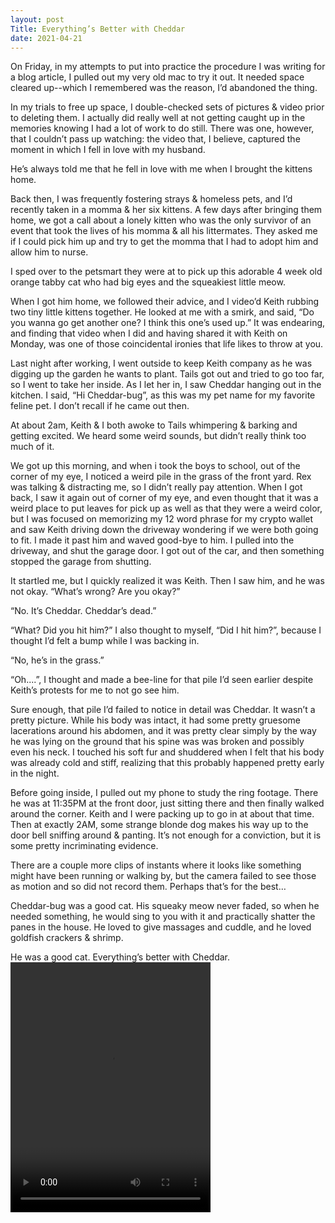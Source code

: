 ```yaml
---
layout: post
Title: Everything’s Better with Cheddar
date: 2021-04-21
---
```


On Friday, in my attempts to put into practice the procedure I was writing for a blog article, I pulled out my very old mac to try it out.  It needed space cleared up--which I remembered was the reason, I’d abandoned the thing.  

In my trials to free up space, I double-checked sets of pictures & video prior to deleting them.  I actually did really well at not getting caught up in the memories knowing I had a lot of work to do still.  There was one, however, that I couldn’t pass up watching:  the video that, I believe, captured the moment in which I fell in love with my husband.  

He’s always told me that he fell in love with me when I brought the kittens home.  

Back then, I was frequently fostering strays & homeless pets, and I’d recently taken in a momma & her six kittens.  A few days after bringing them home, we got a call about a lonely kitten who was the only survivor of an event that took the lives of his momma & all his littermates.  They asked me if I could pick him up and try to get the momma that I had to adopt him and allow him to nurse.  

I sped over to the petsmart they were at to pick up this adorable 4 week old orange tabby cat who had big eyes and the squeakiest little meow.  

When I got him home, we followed their advice, and I video’d Keith rubbing two tiny little kittens together.  He looked at me with a smirk, and said, “Do you wanna go get another one?  I think this one’s used up.”  It was endearing, and finding that video when I did and having shared it with Keith on Monday, was one of those coincidental ironies that life likes to throw at you.  

Last night after working, I went outside to keep Keith company as he was digging up the garden he wants to plant.  Tails got out and tried to go too far, so I went to take her inside.  As I let her in, I saw Cheddar hanging out in the kitchen. I said, “Hi Cheddar-bug”, as this was my pet name for my favorite feline pet.  I don’t recall if he came out then.  

At about 2am, Keith & I both awoke to Tails whimpering & barking and getting excited.  We heard some weird sounds, but didn’t really think too much of it.  

We got up this morning, and when i took the boys to school, out of the corner of my eye, I noticed a weird pile in the grass of the front yard.  Rex was talking & distracting me, so I didn’t really pay attention.  When I got back, I saw it again out of corner of my eye, and even thought that it was a weird place to put leaves for pick up as well as that they were a weird color, but I was focused on memorizing my 12 word phrase for my crypto wallet and saw Keith driving down the driveway wondering if we were both going to fit.  I made it past him and waved good-bye to him.  I pulled into the driveway, and shut the garage door.  I got out of the car, and then something stopped the garage from shutting.  

It startled me, but I quickly realized it was Keith.  Then I saw him, and he was not okay.  “What’s wrong?  Are you okay?”

“No.  It’s Cheddar.  Cheddar’s dead.”

“What?  Did you hit him?”  I also thought to myself, “Did I hit him?”, because I thought I’d felt a bump while I was backing in.

“No, he’s in the grass.”

“Oh....”, I thought and made a bee-line for that pile I’d seen earlier despite Keith’s protests for me to not go see him.  

Sure enough, that pile I’d failed to notice in detail
was Cheddar.  It wasn’t a pretty picture.  While his body was 
intact, it had some pretty gruesome lacerations around 
his abdomen, and it was pretty clear simply by the way he was lying
on the ground that his spine was was broken and possibly
even his neck.  I touched his soft fur and shuddered when I
felt that his body was already cold and stiff, realizing 
that this probably happened pretty early in the night.  

Before going inside, I pulled out my phone to study the ring footage.  There he was at 11:35PM at the front door, just sitting there and then finally walked around the corner.  Keith and I were packing up to go in at about that time.  Then at exactly 2AM, some strange blonde dog makes his way up to the door bell sniffing around & panting.  It’s not enough for a conviction, but it is some pretty incriminating evidence.

There are a couple more clips of instants where it looks like something might have been running or walking by, but the camera failed to see those as motion and so did not record them.  Perhaps that’s for the best…

Cheddar-bug was a good cat.  His squeaky meow never faded, so when he needed something, he would sing to you with it and practically shatter the panes in the house.  He loved to give massages and cuddle, and he loved goldfish crackers & shrimp.  

He was a good cat.  Everything’s better with Cheddar.  
<video src="https://maniginam.github.io/blog/pics&vids/CheddarKitten.mp4" width="320" height="400" controls></video>